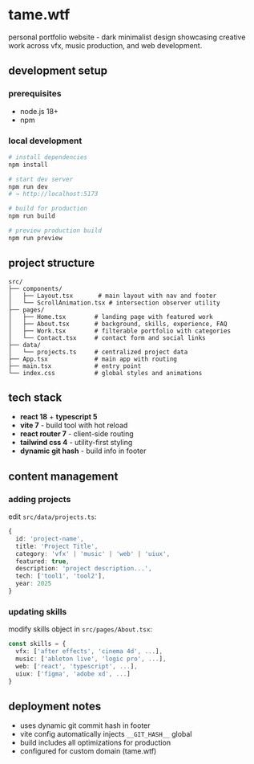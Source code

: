 # tame.wtf

personal portfolio website - dark minimalist design showcasing creative work across vfx, music production, and web development.

## development setup

### prerequisites
- node.js 18+ 
- npm

### local development
```bash
# install dependencies
npm install

# start dev server
npm run dev
# → http://localhost:5173

# build for production
npm run build

# preview production build
npm run preview
```

## project structure

```
src/
├── components/
│   ├── Layout.tsx       # main layout with nav and footer
│   └── ScrollAnimation.tsx # intersection observer utility
├── pages/
│   ├── Home.tsx        # landing page with featured work
│   ├── About.tsx       # background, skills, experience, FAQ
│   ├── Work.tsx        # filterable portfolio with categories
│   └── Contact.tsx     # contact form and social links
├── data/
│   └── projects.ts     # centralized project data
├── App.tsx             # main app with routing
├── main.tsx            # entry point
└── index.css           # global styles and animations
```

## tech stack

- **react 18** + **typescript 5**
- **vite 7** - build tool with hot reload
- **react router 7** - client-side routing
- **tailwind css 4** - utility-first styling
- **dynamic git hash** - build info in footer

## content management

### adding projects
edit `src/data/projects.ts`:

```typescript
{
  id: 'project-name',
  title: 'Project Title',
  category: 'vfx' | 'music' | 'web' | 'uiux',
  featured: true,
  description: 'project description...',
  tech: ['tool1', 'tool2'],
  year: 2025
}
```

### updating skills
modify skills object in `src/pages/About.tsx`:

```typescript
const skills = {
  vfx: ['after effects', 'cinema 4d', ...],
  music: ['ableton live', 'logic pro', ...],
  web: ['react', 'typescript', ...],
  uiux: ['figma', 'adobe xd', ...]
}
```

## deployment notes

- uses dynamic git commit hash in footer
- vite config automatically injects `__GIT_HASH__` global
- build includes all optimizations for production
- configured for custom domain (tame.wtf)
